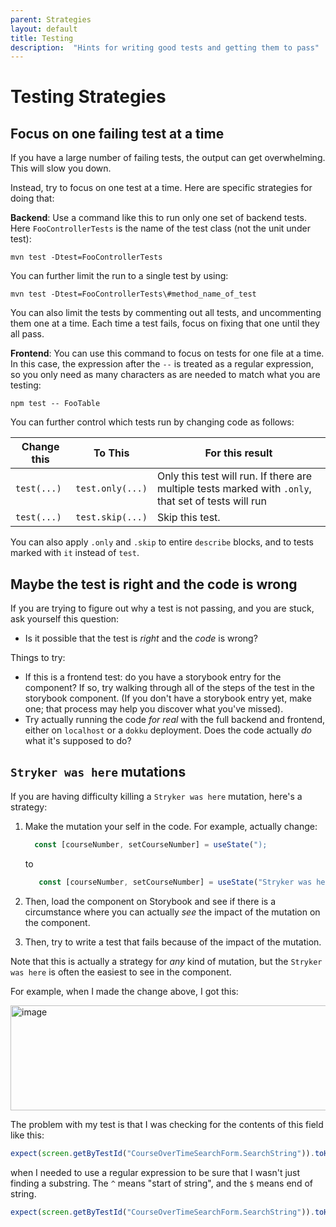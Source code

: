 ```yaml
---
parent: Strategies
layout: default
title: Testing 
description:  "Hints for writing good tests and getting them to pass"
---
```


# Testing Strategies

## Focus on one failing test at a time

If you have a large number of failing tests, the output can get overwhelming. This will slow you down.

Instead, try to focus on one test at a time.  Here are specific strategies for doing that:

**Backend**: Use a command like this to run only one set of backend tests.  Here `FooControllerTests` is the name of the test class (not the unit under test):

```
mvn test -Dtest=FooControllerTests
```

You can further limit the run to a single test by using:

```
mvn test -Dtest=FooControllerTests\#method_name_of_test
```

You can also limit the tests by commenting out all tests, and uncommenting them one at a time.  Each time a test fails, focus on fixing that one until they all pass.

**Frontend**: You can use this command to focus on tests for one file at a time. In this case, the expression after the `--` is treated as a regular expression, so you only need as many characters as are needed to match what you are testing:

```
npm test -- FooTable
```

You can further control which tests run by changing code as follows:

| Change this | To This | For this result |
|-|-|-|
| `test(...)` | `test.only(...)` | Only this test will run. If there are multiple tests marked with `.only`, that set of tests will run |
| `test(...)` | `test.skip(...)` | Skip this test. |


You can also apply `.only` and `.skip` to entire `describe` blocks, and to tests marked with `it` instead of `test`.

## Maybe the test is right and the code is wrong

If you are trying to figure out why a test is not passing, and you are stuck, ask yourself this question:

* Is it possible that the test is *right* and the *code* is wrong?

Things to try:
* If this is a frontend test: do you have a storybook entry for the component? If so, try walking through all of the steps of the test in the storybook component. (If you don't have a storybook entry yet, make one; that process may help you discover what you've missed).
* Try actually running the code *for real* with the full backend and frontend, either on `localhost` or a `dokku` deployment.  Does the code actually *do* what it's supposed to do? 

## `Stryker was here` mutations

If you are having difficulty killing a `Stryker was here` mutation, here's a strategy:

1. Make the mutation your self in the code.  For example, actually change:
   ```js
     const [courseNumber, setCourseNumber] = useState(");
   ```

   to
   ```js
      const [courseNumber, setCourseNumber] = useState("Stryker was here);
   ```

2. Then, load the component on Storybook and see if there is a circumstance where you can actually *see* the impact of the mutation on the component.

3. Then, try to write a test that fails because of the impact of the mutation.

Note that this is actually a strategy for *any* kind of mutation, but the `Stryker was here` is often the easiest to see in the component.

For example, when I made the change above, I got this:

<img width="903" height="168" alt="image" src="https://github.com/user-attachments/assets/0af9abf3-d973-4457-a698-bf7a28cc7bfd" />

The problem with my test is that I was checking for the contents of this field like this:

```js
expect(screen.getByTestId("CourseOverTimeSearchForm.SearchString")).toHaveTextContent("ANTH");
```

when I needed to use a regular expression to be sure that I wasn't just finding a substring. The `^` means "start of string", and the `$` means end of string.

```js
expect(screen.getByTestId("CourseOverTimeSearchForm.SearchString")).toHaveTextContent(/^ANTH$/);
```

